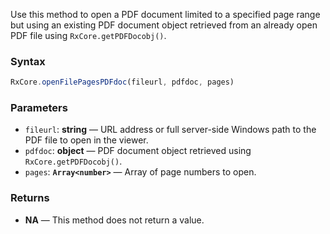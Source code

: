 Use this method to open a PDF document limited to a specified page range but using an existing PDF document object retrieved from an already open PDF file using `RxCore.getPDFDocobj()`.

### Syntax

```typescript
RxCore.openFilePagesPDFdoc(fileurl, pdfdoc, pages)
```

### Parameters

- `fileurl`: **string** — URL address or full server-side Windows path to the PDF file to open in the viewer.
- `pdfdoc`: **object** — PDF document object retrieved using `RxCore.getPDFDocobj()`.
- `pages`: **`Array<number>`** — Array of page numbers to open.

### Returns

- **NA** — This method does not return a value.
